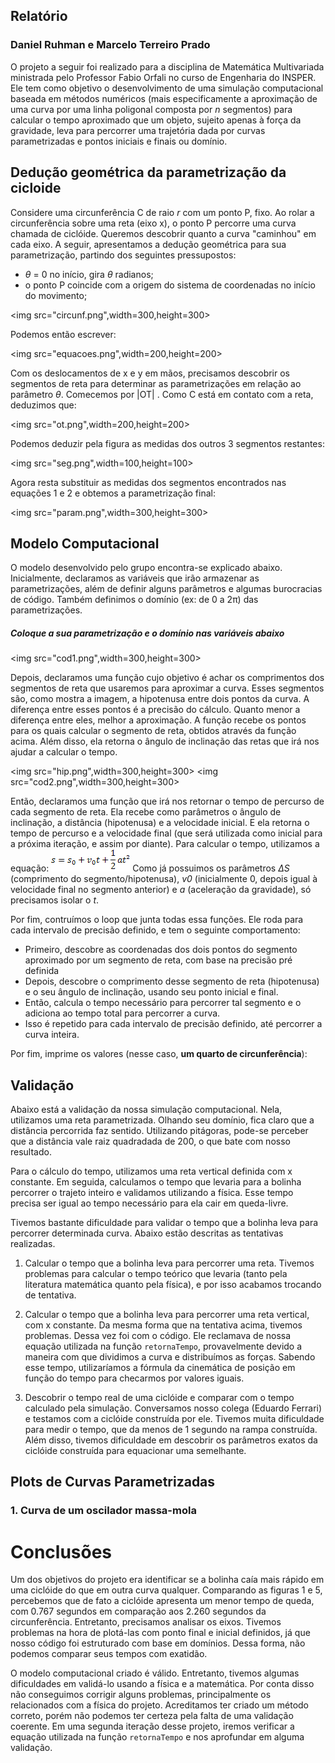 ## Relatório
### Daniel Ruhman e Marcelo Terreiro Prado

O projeto a seguir foi realizado para a disciplina de Matemática Multivariada ministrada pelo Professor Fabio Orfali no curso de Engenharia do INSPER.
Ele tem como objetivo o desenvolvimento de uma simulação computacional baseada em métodos numéricos (mais especificamente a aproximação de uma curva por uma linha poligonal composta por _n_ segmentos) para calcular o tempo aproximado que um objeto, sujeito apenas à força da gravidade, leva para percorrer uma trajetória dada por curvas parametrizadas e pontos iniciais e finais ou domínio.

## Dedução	geométrica	da	parametrização	da	cicloide

Considere uma circunferência C de raio _r_ com um ponto P, fixo. Ao rolar a circunferência sobre uma reta (eixo x), o ponto P percorre uma curva chamada de ciclóide. Queremos descobrir quanto a curva "caminhou" em cada eixo. A seguir, apresentamos a dedução geométrica para sua parametrização, partindo dos seguintes pressupostos:

* _θ_ = 0 no início, gira _θ_ radianos;
* o ponto P coincide com a origem do sistema de coordenadas no início do movimento;

<img src="circunf.png",width=300,height=300>

Podemos então escrever:

<img src="equacoes.png",width=200,height=200>

Com os deslocamentos de x e y em mãos, precisamos descobrir os segmentos de reta para determinar as parametrizações em relação ao parâmetro _θ_. Comecemos por |OT| . Como C está em contato com a reta, deduzimos que:

<img src="ot.png",width=200,height=200>

Podemos deduzir pela figura as medidas dos outros 3 segmentos restantes:

<img src="seg.png",width=100,height=100>

Agora resta substituir as medidas dos segmentos encontrados nas equações 1 e 2 e obtemos a parametrização final:

<img src="param.png",width=300,height=300>

## Modelo Computacional

O modelo desenvolvido pelo grupo encontra-se explicado abaixo. Inicialmente, declaramos as variáveis que irão armazenar as parametrizações, além de definir alguns parâmetros e algumas burocracias de código. Também definimos o domínio (ex: de 0 a 2π) das parametrizações.
##### Coloque a sua parametrização e o domínio nas variáveis abaixo

<img src="cod1.png",width=300,height=300>

Depois, declaramos uma função cujo objetivo é achar os comprimentos dos segmentos de reta que usaremos para aproximar a curva. Esses segmentos são, como mostra a imagem, a hipotenusa entre dois pontos da curva. A diferença entre esses pontos é a precisão do cálculo. Quanto menor a diferença entre eles, melhor a aproximação. A função recebe os pontos para os quais calcular o segmento de reta, obtidos através da função acima. Além disso, ela retorna o ângulo de inclinação das retas que irá nos ajudar a calcular o tempo.

<img src="hip.png",width=300,height=300>
<img src="cod2.png",width=300,height=300>

Então, declaramos uma função que irá nos retornar o tempo de percurso de cada segmento de reta. Ela recebe como parâmetros o ângulo de inclinação, a distância (hipotenusa) e a velocidade inicial. E ela retorna o tempo de percurso e a velocidade final (que será utilizada como inicial para a próxima iteração, e assim por diante).
Para calcular o tempo, utilizamos a equação:
<img src="equacao.png">
Como já possuimos os parâmetros _ΔS_ (comprimento do segmento/hipotenusa), _v0_ (inicialmente 0, depois igual à velocidade final no segmento anterior) e _a_ (aceleração da gravidade), só precisamos isolar o _t_.


Por fim, contruímos o loop que junta todas essa funções. Ele roda para cada intervalo de precisão definido, e tem o seguinte comportamento:
* Primeiro, descobre as coordenadas dos dois pontos do segmento aproximado por um segmento de reta, com base na precisão pré definida
* Depois, descobre o comprimento desse segmento de reta (hipotenusa) e o seu ângulo de inclinação, usando seu ponto inicial e final.
* Então, calcula o tempo necessário para percorrer tal segmento e o adiciona ao tempo total para percorrer a curva.
* Isso é repetido para cada intervalo de precisão definido, até percorrer a curva inteira.

Por fim, imprime os valores (nesse caso, **um quarto de circunferência**):

## Validação

Abaixo está a validação da nossa simulação computacional. Nela, utilizamos uma reta parametrizada. Olhando seu domínio, fica claro que a distância percorrida faz sentido. Utilizando pitágoras, pode-se perceber que a distância vale raiz quadradada de 200, o que bate com nosso resultado.

Para o cálculo do tempo, utilizamos uma reta vertical definida com x constante. Em seguida, calculamos o tempo que levaria para a bolinha percorrer o trajeto inteiro e validamos utilizando a física. Esse tempo precisa ser igual ao tempo necessário para ela cair em queda-livre.

Tivemos bastante dificuldade para validar o tempo que a bolinha leva para percorrer determinada curva. Abaixo estão descritas as tentativas realizadas.

1. Calcular o tempo que a bolinha leva para percorrer uma reta. Tivemos problemas para calcular o tempo teórico que levaria (tanto pela literatura matemática quanto pela física), e por isso acabamos trocando de tentativa.

2. Calcular o tempo que a bolinha leva para percorrer uma reta vertical, com x constante. Da mesma forma que na tentativa acima, tivemos problemas. Dessa vez foi com o código. Ele reclamava de nossa equação utilizada na função `retornaTempo`, provavelmente devido a maneira com que dividimos a curva e distribuímos as forças. Sabendo esse tempo, utilizaríamos a fórmula da cinemática de posição em função do tempo para checarmos por valores iguais.

3. Descobrir o tempo real de uma ciclóide e comparar com o tempo calculado pela simulação. Conversamos nosso colega (Eduardo Ferrari) e testamos com a ciclóide construída por ele. Tivemos muita dificuldade para medir o tempo, que da menos de 1 segundo na rampa construída. Além disso, tivemos dificuldade em descobrir os parâmetros exatos da ciclóide construída para equacionar uma semelhante.

## Plots de Curvas Parametrizadas

### 1. Curva de um oscilador massa-mola


# Conclusões

Um dos objetivos do projeto era identificar se a bolinha caía mais rápido em uma ciclóide do que em outra curva qualquer. Comparando as figuras 1 e 5, percebemos que de fato a ciclóide apresenta um menor tempo de queda, com 0.767 segundos em comparação aos 2.260 segundos da circunferência. Entretanto, precisamos analisar os eixos. Tivemos problemas na hora de plotá-las com ponto final e inicial definidos, já que nosso código foi estruturado com base em domínios. Dessa forma, não podemos comparar seus tempos com exatidão.

O modelo computacional criado é válido. Entretanto, tivemos algumas dificuldades em validá-lo usando a física e a matemática. Por conta disso não conseguimos corrigir alguns problemas, principalmente os relacionados com a física do projeto. Acreditamos ter criado um método correto, porém não podemos ter certeza pela falta de uma validação coerente. Em uma segunda iteração desse projeto, iremos verificar a equação utilizada na função `retornaTempo` e nos aprofundar em alguma validação.
